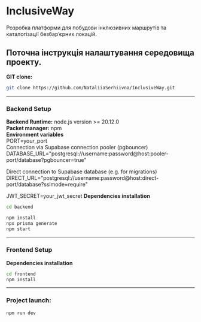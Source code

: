 # InclusiveWay
Розробка платформи для побудови інклюзивних маршрутів та каталогізації безбар’єрних локацій.

## Поточна інструкція налаштування середовища проекту.
**GIT clone:**

```bash
git clone https://github.com/NataliiaSerhiivna/InclusiveWay.git
```

---

### Backend Setup
**Backend Runtime:** node.js version >= 20.12.0  
**Packet manager:** npm  
**Environment variables**  
PORT=your_port  
Connection via Supabase connection pooler (pgbouncer)
DATABASE_URL="postgresql://username:password@host:pooler-port/database?pgbouncer=true"

Direct connection to Supabase database (e.g. for migrations)
DIRECT_URL="postgresql://username:password@host:direct-port/database?sslmode=require"

JWT_SECRET=your_jwt_secret
**Dependencies installation**  
```bash
cd backend   

npm install
npx prisma generate
npm start
```

---

### Frontend Setup
**Dependencies installation**

```bash
cd frontend
npm install
```

---

### Project launch:

```bash
npm run dev
```